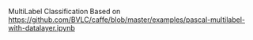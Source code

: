MultiLabel Classification
Based on https://github.com/BVLC/caffe/blob/master/examples/pascal-multilabel-with-datalayer.ipynb
